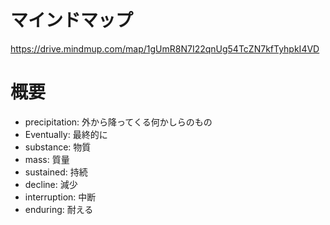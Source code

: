 # マインドマップ
https://drive.mindmup.com/map/1gUmR8N7I22qnUg54TcZN7kfTyhpkI4VD

# 概要

- precipitation: 外から降ってくる何かしらのもの
- Eventually: 最終的に
- substance: 物質
- mass: 質量
- sustained: 持続
- decline: 減少
- interruption: 中断
- enduring: 耐える
